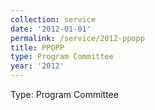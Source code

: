 ```yaml
---
collection: service
date: '2012-01-01'
permalink: /service/2012-ppopp
title: PPOPP
type: Program Committee
year: '2012'
---
```


Type: Program Committee
